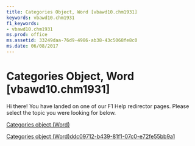 ```yaml
---
title: Categories Object, Word [vbawd10.chm1931]
keywords: vbawd10.chm1931
f1_keywords:
- vbawd10.chm1931
ms.prod: office
ms.assetid: 33249daa-76d9-4986-ab38-43c5068fe8c0
ms.date: 06/08/2017
---
```



# Categories Object, Word [vbawd10.chm1931]

Hi there! You have landed on one of our F1 Help redirector pages. Please select the topic you were looking for below.

[Categories object (Word)](http://msdn.microsoft.com/library/f5f5081d-4309-6617-28da-c369c1fe690c%28Office.15%29.aspx)

[Categories object (Word)ddc09712-b439-81f1-07c0-e72fe55bb9a1](http://msdn.microsoft.com/library/ddc09712-b439-81f1-07c0-e72fe55bb9a1%28Office.15%29.aspx)


